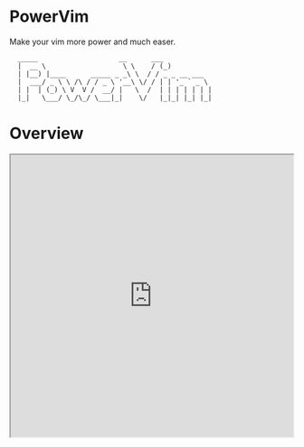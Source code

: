 # PowerVim
Make your vim more power and much easer.        
```
  _____                    __      ___           
  |  __ \                   \ \    / (_)          
  | |__) |____      _____ _ _\ \  / / _ _ __ ___  
  |  ___/ _ \ \ /\ / / _ \ '__\ \/ / | | '_ ` _ \ 
  | |  | (_) \ V  V /  __/ |   \  /  | | | | | | | 
  |_|   \___/ \_/\_/ \___|_|    \/   |_|_| |_| |_|
```
# Overview
<iframe height=500 width=500 src="https://github.com/youngyangyang04/Documents/blob/master/vim/vim.gif">
# Installation
```bash
git clone https://github.com/youngyangyang04/PowerVim.git
cd PowerVim
ssh install.sh
```
# Operation
Shortcuts is designed for mac Keyboard, more convenient and comfortable. Of course normal Keyboard can also use it Conveniently.
```
Normal Status Keyboard Shortcuts
;w              // Save file
e               // Delete word under cursor
tabc            // Close tab 
;gt             // Jump to the definition of the keyword where the cursor is located, but make sure you have make ctags
;gt             // Go back for ";gt"
;u              // Up half screen
;d              // Down half screen
;1              // Move cursor to head of line 
;2              // Move cursor to end of line 
;a              // Switch between source files and header files quickly, suport for C, C++

F1              // Compile cpp code, and make sure there is a diretory named "bin" in current directory.
// It is useful when you have serval window because of tagbar or neadtree or split the window
;h/l/k/j        // Move to the left/right/top/bottom window accordingly
;gg             // Traverse window

;e              // Open a new file
;z              // Switch to the shell interface，and "fg" go back
;s              // Horizontal separation of window
;v              // Vertical separation of window
;fw             // Search keyword around the project
;ff             // Search filename around the project
;tg             // Take tags file, make sure already install ctags
;n              // Open directory tree
;m              // Open file function and variables list
;y              // Copy content which selected by v to system clipboard
```


